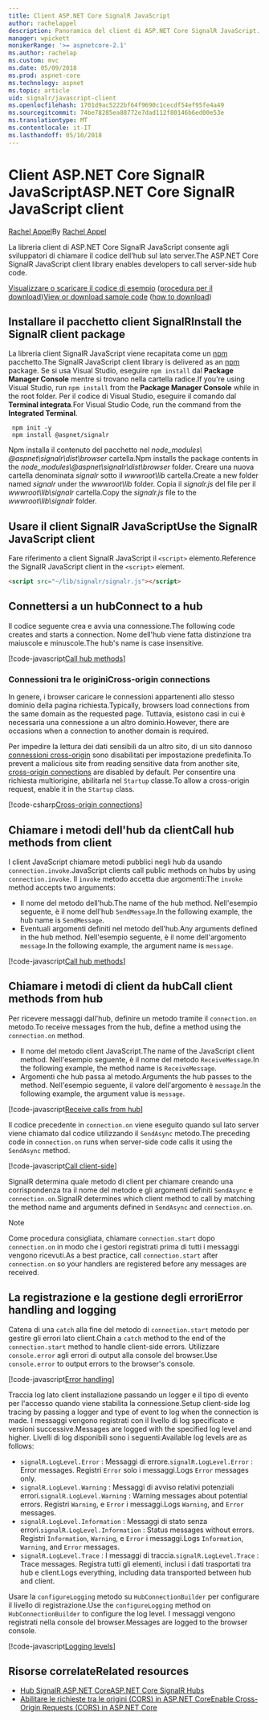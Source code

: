 ```yaml
---
title: Client ASP.NET Core SignalR JavaScript
author: rachelappel
description: Panoramica del client di ASP.NET Core SignalR JavaScript.
manager: wpickett
monikerRange: '>= aspnetcore-2.1'
ms.author: rachelap
ms.custom: mvc
ms.date: 05/09/2018
ms.prod: aspnet-core
ms.technology: aspnet
ms.topic: article
uid: signalr/javascript-client
ms.openlocfilehash: 1701d9ac5222bf64f9690c1cecdf54ef95fe4a49
ms.sourcegitcommit: 74be78285ea88772e7dad112f80146b6ed00e53e
ms.translationtype: MT
ms.contentlocale: it-IT
ms.lasthandoff: 05/10/2018
---
```

# <a name="aspnet-core-signalr-javascript-client"></a><span data-ttu-id="96b70-103">Client ASP.NET Core SignalR JavaScript</span><span class="sxs-lookup"><span data-stu-id="96b70-103">ASP.NET Core SignalR JavaScript client</span></span>

<span data-ttu-id="96b70-104">[Rachel Appel](http://twitter.com/rachelappel)</span><span class="sxs-lookup"><span data-stu-id="96b70-104">By [Rachel Appel](http://twitter.com/rachelappel)</span></span>

<span data-ttu-id="96b70-105">La libreria client di ASP.NET Core SignalR JavaScript consente agli sviluppatori di chiamare il codice dell'hub sul lato server.</span><span class="sxs-lookup"><span data-stu-id="96b70-105">The ASP.NET Core SignalR JavaScript client library enables developers to call server-side hub code.</span></span>

<span data-ttu-id="96b70-106">[Visualizzare o scaricare il codice di esempio](https://github.com/aspnet/Docs/tree/live/aspnetcore/signalr/javascript-client/sample) ([procedura per il download](xref:tutorials/index#how-to-download-a-sample))</span><span class="sxs-lookup"><span data-stu-id="96b70-106">[View or download sample code](https://github.com/aspnet/Docs/tree/live/aspnetcore/signalr/javascript-client/sample) ([how to download](xref:tutorials/index#how-to-download-a-sample))</span></span>

## <a name="install-the-signalr-client-package"></a><span data-ttu-id="96b70-107">Installare il pacchetto client SignalR</span><span class="sxs-lookup"><span data-stu-id="96b70-107">Install the SignalR client package</span></span>

<span data-ttu-id="96b70-108">La libreria client SignalR JavaScript viene recapitata come un [npm](https://www.npmjs.com/) pacchetto.</span><span class="sxs-lookup"><span data-stu-id="96b70-108">The SignalR JavaScript client library is delivered as an [npm](https://www.npmjs.com/) package.</span></span> <span data-ttu-id="96b70-109">Se si usa Visual Studio, eseguire `npm install` dal **Package Manager Console** mentre si trovano nella cartella radice.</span><span class="sxs-lookup"><span data-stu-id="96b70-109">If you're using Visual Studio, run `npm install` from the **Package Manager Console** while in the root folder.</span></span> <span data-ttu-id="96b70-110">Per il codice di Visual Studio, eseguire il comando dal **Terminal integrata**.</span><span class="sxs-lookup"><span data-stu-id="96b70-110">For Visual Studio Code, run the command from the **Integrated Terminal**.</span></span>

  ```console
   npm init -y
   npm install @aspnet/signalr
  ```

<span data-ttu-id="96b70-111">Npm installa il contenuto del pacchetto nel *node_modules\\ @aspnet\signalr\dist\browser*  cartella.</span><span class="sxs-lookup"><span data-stu-id="96b70-111">Npm installs the package contents in the *node_modules\\@aspnet\signalr\dist\browser* folder.</span></span> <span data-ttu-id="96b70-112">Creare una nuova cartella denominata *signalr* sotto il *wwwroot\\lib* cartella.</span><span class="sxs-lookup"><span data-stu-id="96b70-112">Create a new folder named *signalr* under the *wwwroot\\lib* folder.</span></span> <span data-ttu-id="96b70-113">Copia il *signalr.js* del file per il *wwwroot\lib\signalr* cartella.</span><span class="sxs-lookup"><span data-stu-id="96b70-113">Copy the *signalr.js* file to the *wwwroot\lib\signalr* folder.</span></span>

## <a name="use-the-signalr-javascript-client"></a><span data-ttu-id="96b70-114">Usare il client SignalR JavaScript</span><span class="sxs-lookup"><span data-stu-id="96b70-114">Use the SignalR JavaScript client</span></span>

<span data-ttu-id="96b70-115">Fare riferimento a client SignalR JavaScript il `<script>` elemento.</span><span class="sxs-lookup"><span data-stu-id="96b70-115">Reference the SignalR JavaScript client in the `<script>` element.</span></span>

```html
<script src="~/lib/signalr/signalr.js"></script>
```

## <a name="connect-to-a-hub"></a><span data-ttu-id="96b70-116">Connettersi a un hub</span><span class="sxs-lookup"><span data-stu-id="96b70-116">Connect to a hub</span></span>

<span data-ttu-id="96b70-117">Il codice seguente crea e avvia una connessione.</span><span class="sxs-lookup"><span data-stu-id="96b70-117">The following code creates and starts a connection.</span></span> <span data-ttu-id="96b70-118">Nome dell'hub viene fatta distinzione tra maiuscole e minuscole.</span><span class="sxs-lookup"><span data-stu-id="96b70-118">The hub's name is case insensitive.</span></span>

[!code-javascript[Call hub methods](javascript-client/sample/wwwroot/js/chat.js?range=9-12,28)]

### <a name="cross-origin-connections"></a><span data-ttu-id="96b70-119">Connessioni tra le origini</span><span class="sxs-lookup"><span data-stu-id="96b70-119">Cross-origin connections</span></span>

<span data-ttu-id="96b70-120">In genere, i browser caricare le connessioni appartenenti allo stesso dominio della pagina richiesta.</span><span class="sxs-lookup"><span data-stu-id="96b70-120">Typically, browsers load connections from the same domain as the requested page.</span></span> <span data-ttu-id="96b70-121">Tuttavia, esistono casi in cui è necessaria una connessione a un altro dominio.</span><span class="sxs-lookup"><span data-stu-id="96b70-121">However, there are occasions when a connection to another domain is required.</span></span>

<span data-ttu-id="96b70-122">Per impedire la lettura dei dati sensibili da un altro sito, di un sito dannoso [connessioni cross-origin](xref:security/cors) sono disabilitati per impostazione predefinita.</span><span class="sxs-lookup"><span data-stu-id="96b70-122">To prevent a malicious site from reading sensitive data from another site, [cross-origin connections](xref:security/cors) are disabled by default.</span></span> <span data-ttu-id="96b70-123">Per consentire una richiesta multiorigine, abilitarla nel `Startup` classe.</span><span class="sxs-lookup"><span data-stu-id="96b70-123">To allow a cross-origin request, enable it in the `Startup` class.</span></span>

[!code-csharp[Cross-origin connections](javascript-client/sample/Startup.cs?highlight=29-35,56)]

## <a name="call-hub-methods-from-client"></a><span data-ttu-id="96b70-124">Chiamare i metodi dell'hub da client</span><span class="sxs-lookup"><span data-stu-id="96b70-124">Call hub methods from client</span></span>

<span data-ttu-id="96b70-125">I client JavaScript chiamare metodi pubblici negli hub da usando `connection.invoke`.</span><span class="sxs-lookup"><span data-stu-id="96b70-125">JavaScript clients call public methods on hubs by using `connection.invoke`.</span></span> <span data-ttu-id="96b70-126">Il `invoke` metodo accetta due argomenti:</span><span class="sxs-lookup"><span data-stu-id="96b70-126">The `invoke` method accepts two arguments:</span></span>

* <span data-ttu-id="96b70-127">Il nome del metodo dell'hub.</span><span class="sxs-lookup"><span data-stu-id="96b70-127">The name of the hub method.</span></span> <span data-ttu-id="96b70-128">Nell'esempio seguente, è il nome dell'hub `SendMessage`.</span><span class="sxs-lookup"><span data-stu-id="96b70-128">In the following example, the hub name is `SendMessage`.</span></span>
* <span data-ttu-id="96b70-129">Eventuali argomenti definiti nel metodo dell'hub.</span><span class="sxs-lookup"><span data-stu-id="96b70-129">Any arguments defined in the hub method.</span></span> <span data-ttu-id="96b70-130">Nell'esempio seguente, è il nome dell'argomento `message`.</span><span class="sxs-lookup"><span data-stu-id="96b70-130">In the following example, the argument name is `message`.</span></span>

[!code-javascript[Call hub methods](javascript-client/sample/wwwroot/js/chat.js?range=24)]

## <a name="call-client-methods-from-hub"></a><span data-ttu-id="96b70-131">Chiamare i metodi di client da hub</span><span class="sxs-lookup"><span data-stu-id="96b70-131">Call client methods from hub</span></span>

<span data-ttu-id="96b70-132">Per ricevere messaggi dall'hub, definire un metodo tramite il `connection.on` metodo.</span><span class="sxs-lookup"><span data-stu-id="96b70-132">To receive messages from the hub, define a method using the `connection.on` method.</span></span>

* <span data-ttu-id="96b70-133">Il nome del metodo client JavaScript.</span><span class="sxs-lookup"><span data-stu-id="96b70-133">The name of the JavaScript client method.</span></span> <span data-ttu-id="96b70-134">Nell'esempio seguente, è il nome del metodo `ReceiveMessage`.</span><span class="sxs-lookup"><span data-stu-id="96b70-134">In the following example, the method name is `ReceiveMessage`.</span></span>
* <span data-ttu-id="96b70-135">Argomenti che hub passa al metodo.</span><span class="sxs-lookup"><span data-stu-id="96b70-135">Arguments the hub passes to the method.</span></span> <span data-ttu-id="96b70-136">Nell'esempio seguente, il valore dell'argomento è `message`.</span><span class="sxs-lookup"><span data-stu-id="96b70-136">In the following example, the argument value is `message`.</span></span>

[!code-javascript[Receive calls from hub](javascript-client/sample/wwwroot/js/chat.js?range=14-19)]

<span data-ttu-id="96b70-137">Il codice precedente in `connection.on` viene eseguito quando sul lato server viene chiamato dal codice utilizzando il `SendAsync` metodo.</span><span class="sxs-lookup"><span data-stu-id="96b70-137">The preceding code in `connection.on` runs when server-side code calls it using the `SendAsync` method.</span></span>

[!code-javascript[Call client-side](javascript-client/sample/hubs/chathub.cs?range=8-11)]

<span data-ttu-id="96b70-138">SignalR determina quale metodo di client per chiamare creando una corrispondenza tra il nome del metodo e gli argomenti definiti `SendAsync` e `connection.on`.</span><span class="sxs-lookup"><span data-stu-id="96b70-138">SignalR determines which client method to call by matching the method name and arguments defined in `SendAsync` and `connection.on`.</span></span>

> [!NOTE]
> <span data-ttu-id="96b70-139">Come procedura consigliata, chiamare `connection.start` dopo `connection.on` in modo che i gestori registrati prima di tutti i messaggi vengono ricevuti.</span><span class="sxs-lookup"><span data-stu-id="96b70-139">As a best practice, call `connection.start` after `connection.on` so your handlers are registered before any messages are received.</span></span>

## <a name="error-handling-and-logging"></a><span data-ttu-id="96b70-140">La registrazione e la gestione degli errori</span><span class="sxs-lookup"><span data-stu-id="96b70-140">Error handling and logging</span></span>

<span data-ttu-id="96b70-141">Catena di una `catch` alla fine del metodo di `connection.start` metodo per gestire gli errori lato client.</span><span class="sxs-lookup"><span data-stu-id="96b70-141">Chain a `catch` method to the end of the `connection.start` method to handle client-side errors.</span></span> <span data-ttu-id="96b70-142">Utilizzare `console.error` agli errori di output alla console del browser.</span><span class="sxs-lookup"><span data-stu-id="96b70-142">Use `console.error` to output errors to the browser's console.</span></span>

[!code-javascript[Error handling](javascript-client/sample/wwwroot/js/chat.js?range=28)]

<span data-ttu-id="96b70-143">Traccia log lato client installazione passando un logger e il tipo di evento per l'accesso quando viene stabilita la connessione.</span><span class="sxs-lookup"><span data-stu-id="96b70-143">Setup client-side log tracing by passing a logger and type of event to log when the connection is made.</span></span> <span data-ttu-id="96b70-144">I messaggi vengono registrati con il livello di log specificato e versioni successive.</span><span class="sxs-lookup"><span data-stu-id="96b70-144">Messages are logged with the specified log level and higher.</span></span> <span data-ttu-id="96b70-145">Livelli di log disponibili sono i seguenti:</span><span class="sxs-lookup"><span data-stu-id="96b70-145">Available log levels are as follows:</span></span>

* <span data-ttu-id="96b70-146">`signalR.LogLevel.Error` : Messaggi di errore.</span><span class="sxs-lookup"><span data-stu-id="96b70-146">`signalR.LogLevel.Error` : Error messages.</span></span> <span data-ttu-id="96b70-147">Registri `Error` solo i messaggi.</span><span class="sxs-lookup"><span data-stu-id="96b70-147">Logs `Error` messages only.</span></span>
* <span data-ttu-id="96b70-148">`signalR.LogLevel.Warning` : Messaggi di avviso relativi potenziali errori.</span><span class="sxs-lookup"><span data-stu-id="96b70-148">`signalR.LogLevel.Warning` : Warning messages about potential errors.</span></span> <span data-ttu-id="96b70-149">Registri `Warning`, e `Error` i messaggi.</span><span class="sxs-lookup"><span data-stu-id="96b70-149">Logs `Warning`, and `Error` messages.</span></span>
* <span data-ttu-id="96b70-150">`signalR.LogLevel.Information` : Messaggi di stato senza errori.</span><span class="sxs-lookup"><span data-stu-id="96b70-150">`signalR.LogLevel.Information` : Status messages without errors.</span></span> <span data-ttu-id="96b70-151">Registri `Information`, `Warning`, e `Error` i messaggi.</span><span class="sxs-lookup"><span data-stu-id="96b70-151">Logs `Information`, `Warning`, and `Error` messages.</span></span>
* <span data-ttu-id="96b70-152">`signalR.LogLevel.Trace` : I messaggi di traccia.</span><span class="sxs-lookup"><span data-stu-id="96b70-152">`signalR.LogLevel.Trace` : Trace messages.</span></span> <span data-ttu-id="96b70-153">Registra tutti gli elementi, inclusi i dati trasportati tra hub e client.</span><span class="sxs-lookup"><span data-stu-id="96b70-153">Logs everything, including data transported between hub and client.</span></span>

<span data-ttu-id="96b70-154">Usare la `configureLogging` metodo su `HubConnectionBuilder` per configurare il livello di registrazione.</span><span class="sxs-lookup"><span data-stu-id="96b70-154">Use the `configureLogging` method on `HubConnectionBuilder` to configure the log level.</span></span> <span data-ttu-id="96b70-155">I messaggi vengono registrati nella console del browser.</span><span class="sxs-lookup"><span data-stu-id="96b70-155">Messages are logged to the browser console.</span></span>

[!code-javascript[Logging levels](javascript-client/sample/wwwroot/js/chat.js?range=9-12)]

## <a name="related-resources"></a><span data-ttu-id="96b70-156">Risorse correlate</span><span class="sxs-lookup"><span data-stu-id="96b70-156">Related resources</span></span>

* [<span data-ttu-id="96b70-157">Hub SignalR ASP.NET Core</span><span class="sxs-lookup"><span data-stu-id="96b70-157">ASP.NET Core SignalR Hubs</span></span>](xref:signalr/hubs)
* [<span data-ttu-id="96b70-158">Abilitare le richieste tra le origini (CORS) in ASP.NET Core</span><span class="sxs-lookup"><span data-stu-id="96b70-158">Enable Cross-Origin Requests (CORS) in ASP.NET Core</span></span>](xref:security/cors)